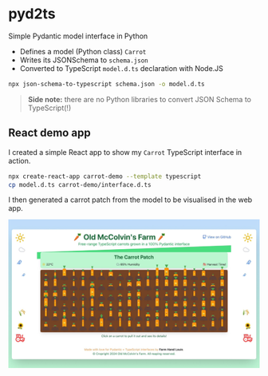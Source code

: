 # pyd2ts

Simple Pydantic model interface in Python

- Defines a model (Python class) `Carrot`
- Writes its JSONSchema to `schema.json`
- Converted to TypeScript `model.d.ts` declaration with Node.JS

```sh
npx json-schema-to-typescript schema.json -o model.d.ts
```

> **Side note:** there are no Python libraries to convert JSON Schema to TypeScript(!)

## React demo app

I created a simple React app to show my `Carrot` TypeScript interface in action.

```sh
npx create-react-app carrot-demo --template typescript
cp model.d.ts carrot-demo/interface.d.ts
```

I then generated a carrot patch from the model to be visualised in the web app.

![Farm Life](farm_life.jpg)
